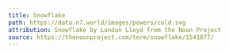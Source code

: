 ```yaml
---
title: Snowflake
path: https://data.n7.world/images/powers/cold.svg
attribution: Snowflake by Landan Lloyd from the Noun Project
source: https://thenounproject.com/term/snowflake/1541877/
---
```

